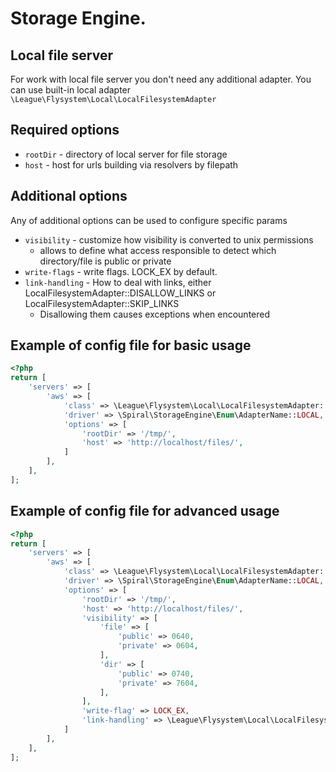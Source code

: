Storage Engine. 
========

Local file server
-------
For work with local file server you don't need any additional adapter. 
You can use built-in local adapter `\League\Flysystem\Local\LocalFilesystemAdapter`

## Required options
- `rootDir` - directory of local server for file storage
- `host` - host for urls building via resolvers by filepath

## Additional options
Any of additional options can be used to configure specific params
- `visibility` - customize how visibility is converted to unix permissions
  * allows to define what access responsible to detect which directory/file is public or private
- `write-flags` - write flags. LOCK_EX by default.
- `link-handling` - How to deal with links, either LocalFilesystemAdapter::DISALLOW_LINKS or LocalFilesystemAdapter::SKIP_LINKS
  * Disallowing them causes exceptions when encountered

## Example of config file for basic usage
```php
<?php
return [
    'servers' => [
        'aws' => [
            'class' => \League\Flysystem\Local\LocalFilesystemAdapter::class,
            'driver' => \Spiral\StorageEngine\Enum\AdapterName::LOCAL,
            'options' => [
                'rootDir' => '/tmp/',
                'host' => 'http://localhost/files/',
            ]
        ],
    ],
];
```

## Example of config file for advanced usage
```php
<?php
return [
    'servers' => [
        'aws' => [
            'class' => \League\Flysystem\Local\LocalFilesystemAdapter::class,
            'driver' => \Spiral\StorageEngine\Enum\AdapterName::LOCAL,
            'options' => [
                'rootDir' => '/tmp/',
                'host' => 'http://localhost/files/',
                'visibility' => [
                    'file' => [
                        'public' => 0640,
                        'private' => 0604,
                    ],
                    'dir' => [
                        'public' => 0740,
                        'private' => 7604,
                    ],
                ],
                'write-flag' => LOCK_EX,
                'link-handling' => \League\Flysystem\Local\LocalFilesystemAdapter::DISALLOW_LINKS,
            ]
        ],
    ],
];
```
